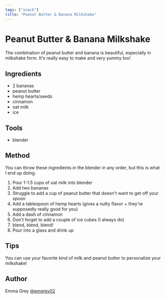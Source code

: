 ```yaml
---
tags: ["snack"]
title: "Peanut Butter & Banana Milkshake"
---
```


<TagLinks />

# Peanut Butter & Banana Milkshake

The combination of peanut butter and banana is beautiful, especially in milkshake form. It's really easy to make and very yummy too!

## Ingredients

- 2 bananas
- peanut butter 
- hemp hearts/seeds
- cinnamon
- oat milk 
- ice

## Tools

- blender

## Method

You can throw these ingredients in the blender in any order, but this is what I end up doing.
1. Pour 1-1.5 cups of oat milk into blender
2. Add two bananas
3. Struggle to add a cup of peanut butter that doesn't want to get off your spoon
4. Add a tablespoon of hemp hearts (gives a nutty flavor + they're supposedly really good for you)
5. Add a dash of cinnamon
6. Don't forget to add a couple of ice cubes (I always do)
7. blend, blend, blend!
8. Pour into a glass and drink up

## Tips

You can use your favorite kind of milk and peanut butter to personalize your milkshake! 

## Author

Emma Grey [@emgrey02](https://github.com/emgrey02)
